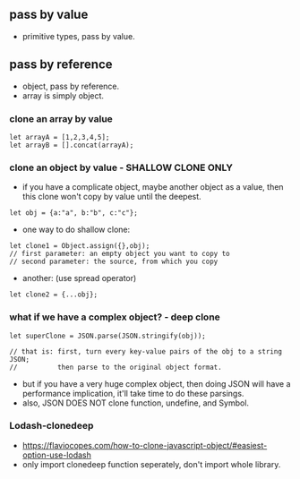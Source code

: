 ## pass by value

- primitive types, pass by value.


## pass by reference

- object, pass by reference.
- array is simply object.

### clone an array by value

```
let arrayA = [1,2,3,4,5];
let arrayB = [].concat(arrayA);
```

### clone an object by value - SHALLOW CLONE ONLY
- if you have a complicate object, maybe another object as a value, then this clone won't copy by value until the deepest.

```
let obj = {a:"a", b:"b", c:"c"};
```
- one way to do shallow clone:
```
let clone1 = Object.assign({},obj);
// first parameter: an empty object you want to copy to
// second parameter: the source, from which you copy
```
- another: (use spread operator)
```
let clone2 = {...obj};
```

### what if we have a complex object? - deep clone

```
let superClone = JSON.parse(JSON.stringify(obj));

// that is: first, turn every key-value pairs of the obj to a string JSON; 
//          then parse to the original object format.
```

- but if you have a very huge complex object, then doing JSON will have a performance implication, it'll take time to do these parsings.
- also, JSON DOES NOT clone function, undefine, and Symbol.


### Lodash-clonedeep
- https://flaviocopes.com/how-to-clone-javascript-object/#easiest-option-use-lodash
- only import clonedeep function seperately, don't import whole library.



